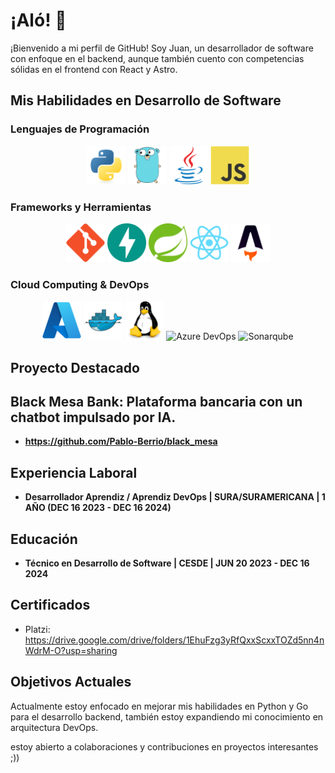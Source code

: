 # ¡Aló! 👋

¡Bienvenido a mi perfil de GitHub! Soy Juan, un desarrollador de software con enfoque en el backend, aunque también cuento con competencias sólidas en el frontend con React y Astro.

## Mis Habilidades en Desarrollo de Software

### Lenguajes de Programación
<p align="center">
  <img src="https://raw.githubusercontent.com/devicons/devicon/master/icons/python/python-original.svg" alt="Python" width="62" height="62">
  <img src="https://raw.githubusercontent.com/devicons/devicon/master/icons/go/go-original.svg" alt="Go" width="62" height="62">
  <img src="https://raw.githubusercontent.com/devicons/devicon/master/icons/java/java-original.svg" alt="Java" width="62" height="62">
  <img src="https://raw.githubusercontent.com/devicons/devicon/master/icons/javascript/javascript-original.svg" alt="JavaScript" width="62" height="62">
</p>

### Frameworks y Herramientas
<p align="center">
  <img src="https://raw.githubusercontent.com/devicons/devicon/master/icons/git/git-original.svg" alt="Git" width="62" height="62">
  <img src="https://raw.githubusercontent.com/devicons/devicon/master/icons/fastapi/fastapi-original.svg" alt="FastAPI" width="62" height="62">
  <img src="https://raw.githubusercontent.com/devicons/devicon/master/icons/spring/spring-original.svg" alt="Spring Boot" width="62" height="62">
  <img src="https://raw.githubusercontent.com/devicons/devicon/master/icons/react/react-original.svg" alt="React" width="62" height="62">
  <img src="https://raw.githubusercontent.com/devicons/devicon/master/icons/astro/astro-original.svg" alt="Astro" width="62" height="62">
</p>

### Cloud Computing & DevOps
<p align="center">
  <img src="https://raw.githubusercontent.com/devicons/devicon/master/icons/azure/azure-original.svg" alt="Azure" width="62" height="62">
  <img src="https://raw.githubusercontent.com/devicons/devicon/master/icons/docker/docker-original.svg" alt="Docker" width="62" height="62">
  <img src="https://raw.githubusercontent.com/devicons/devicon/master/icons/linux/linux-original.svg" alt="Docker" width="62" height="62">  
  <img src="https://cdn.jsdelivr.net/gh/devicons/devicon@latest/icons/azuredevops/azuredevops-original.svg" alt="Azure DevOps" width="62" height="62"/>
  <img src="https://cdn.jsdelivr.net/gh/devicons/devicon@latest/icons/sonarqube/sonarqube-original.svg" alt="Sonarqube" width="62" height="62" />    
</p>

## Proyecto Destacado

## Black Mesa Bank: Plataforma bancaria con un chatbot impulsado por IA.
- **https://github.com/Pablo-Berrio/black_mesa**

## Experiencia Laboral

- **Desarrollador Aprendiz / Aprendiz DevOps | SURA/SURAMERICANA | 1 AÑO (DEC 16 2023 - DEC 16 2024)**

## Educación

- **Técnico en Desarrollo de Software | CESDE | JUN 20 2023 - DEC 16 2024**

## Certificados

- Platzi: https://drive.google.com/drive/folders/1EhuFzg3yRfQxxScxxTOZd5nn4nWdrM-O?usp=sharing

## Objetivos Actuales

Actualmente estoy enfocado en mejorar mis habilidades en Python y Go para el desarrollo backend, también estoy expandiendo mi conocimiento en arquitectura DevOps.

estoy abierto a colaboraciones y contribuciones en proyectos interesantes ;))
